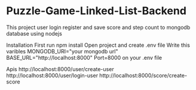 # Puzzle-Game-Linked-List-Backend
This project user login register and save score and step count to mongodb database using nodejs

Installation 
First run npm install
Open project and create .env file
Write this varibles MONGODB_URI="your mongodb url"
BASE_URL="http://localhost:8000"
Port=8000 on your .env file 


Apis
http://localhost:8000/user/create-user
http://localhost:8000/user/login-user
http://localhost:8000/score/create-score

